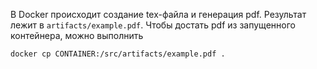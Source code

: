 В Docker происходит создание tex-файла и генерация pdf. Результат лежит в `artifacts/example.pdf`. 
Чтобы достать pdf из запущенного контейнера, можно выполнить 
```bash
docker cp CONTAINER:/src/artifacts/example.pdf .
```